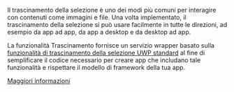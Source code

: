 ﻿Il trascinamento della selezione è uno dei modi più comuni per interagire con contenuti come immagini e file. Una volta implementato, il trascinamento della selezione si può usare facilmente in tutte le direzioni, ad esempio da app ad app, da app a desktop e da desktop ad app.

La funzionalità Trascinamento fornisce un servizio wrapper basato sulla [funzionalità di trascinamento della selezione UWP standard](https://docs.microsoft.com/it-it/windows/uwp/design/input/drag-and-drop) al fine di semplificare il codice necessario per creare app che includano tale funzionalità e rispettare il modello di framework della tua app.

[Maggiori informazioni](https://github.com/Microsoft/WindowsTemplateStudio/blob/dev/docs/features/drag-and-drop.md)
